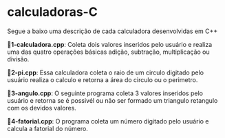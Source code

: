 # calculadoras-C
Segue a baixo uma descrição de cada calculadora desenvolvidas em C++

:small_blue_diamond:**1-calculadora.cpp**: Coleta dois valores inseridos pelo usuário e realiza uma das quatro operações básicas adição, subtração, multiplicação ou divisão.

:small_blue_diamond:**2-pi.cpp**: Essa calculadora coleta o raio de um circulo digitado pelo usuário realiza o calculo e retorna a área do circulo ou o perimetro.

:small_blue_diamond:**3-angulo.cpp**: O seguinte programa coleta 3 valores inseridos pelo usuário e retorna se é possivél ou não ser formado um triangulo retangulo com os devidos valores.

:small_blue_diamond:**4-fatorial.cpp**: O programa coleta um número digitado pelo usuário e calcula a fatorial do número.
